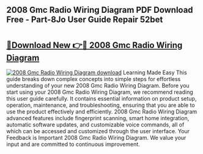 ## 2008 Gmc Radio Wiring Diagram PDF Download Free - Part-8Jo User Guide Repair 52bet

# <h2><a href="http://dflj9v.blite.top/?on=2008+Gmc+Radio+Wiring+Diagram">🔗Download New 👉🔴 2008 Gmc Radio Wiring Diagram</a></h2>

[![2008 Gmc Radio Wiring Diagram download](https://i.imgur.com/lujVjoI.png)](http://dflj9v.blite.top/?on=2008+Gmc+Radio+Wiring+Diagram)
Learning Made Easy This guide breaks down complex concepts into simple steps for effortless understanding of your new 2008 Gmc Radio Wiring Diagram. Before you start using your 2008 Gmc Radio Wiring Diagram, we recommend reading this user guide carefully. It contains essential information on product setup, operation, maintenance, and troubleshooting, ensuring that you are able to use the product effectively and efficiently. 2008 Gmc Radio Wiring Diagram advanced features include fingerprint scanning, smart home integration, automatic software updates, and customizable voice commands, all of which can be accessed and customized through the user interface. Your Feedback is Important 2008 Gmc Radio Wiring Diagram. We value your input and are committed to continuous improvement.
